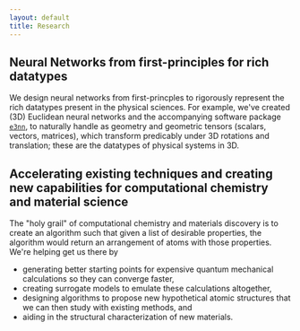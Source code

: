 ```yaml
---
layout: default
title: Research
---
```

## Neural Networks from first-principles for rich datatypes

We design neural networks from first-princples to rigorously represent the rich datatypes present in the physical sciences. For example, we've created (3D) Euclidean neural networks and the accompanying software package [`e3nn`](https://e3nn.org), to naturally handle as geometry and geometric tensors (scalars, vectors, matrices), which transform predicably under 3D rotations and translation; these are the datatypes of physical systems in 3D.

## Accelerating existing techniques and creating new capabilities for computational chemistry and material science

The "holy grail" of computational chemistry and materials discovery is to create an algorithm such that given a list of desirable properties, the algorithm would return an arrangement of atoms with those properties. We're helping get us there by
* generating better starting points for expensive quantum mechanical calculations so they can converge faster,
* creating surrogate models to emulate these calculations altogether,
* designing algorithms to propose new hypothetical atomic structures that we can then study with existing methods, and 
* aiding in the structural characterization of new materials.


